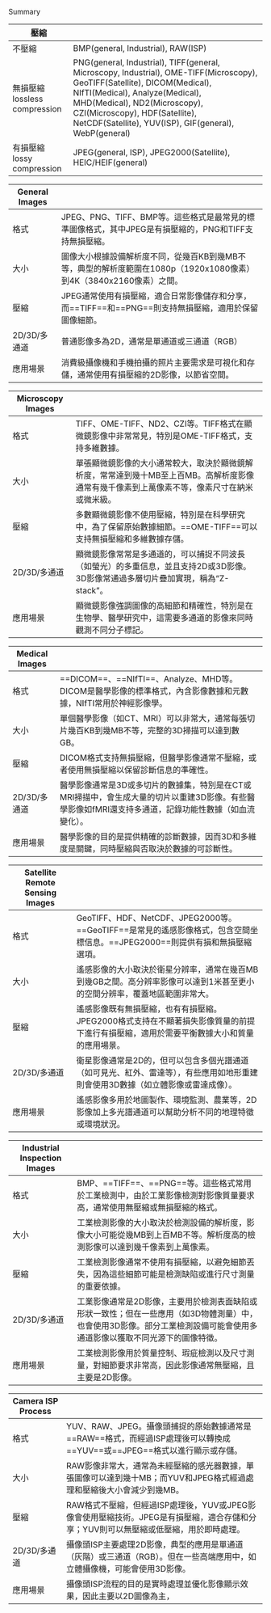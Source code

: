 
Summary

| 壓縮                            |                                                                                                                                                                                                                                                                                       |
| ----------------------------- | ------------------------------------------------------------------------------------------------------------------------------------------------------------------------------------------------------------------------------------------------------------------------------------- |
| 不壓縮                           | BMP(general, Industrial), RAW(ISP)                                                                                                                                                                                                                                                    |
| 無損壓縮<br>lossless compression  | PNG(general, Industrial), TIFF(general, Microscopy, Industrial), OME-TIFF(Microscopy), GeoTIFF(Satellite), DICOM(Medical), NIfTI(Medical), Analyze(Medical), MHD(Medical), ND2(Microscopy), CZI(Microscopy), HDF(Satellite), NetCDF(Satellite), YUV(ISP), GIF(general), WebP(general) |
| 有損壓縮<br>lossy <br>compression | JPEG(general, ISP), JPEG2000(Satellite), HEIC/HEIF(general)                                                                                                                                                                                                                           |


| General Images |                                                                          |
| -------------- | ------------------------------------------------------------------------ |
| 格式             | JPEG、PNG、TIFF、BMP等。這些格式是最常見的標準圖像格式，其中JPEG是有損壓縮的，PNG和TIFF支持無損壓縮。          |
| 大小             | 圖像大小根據設備解析度不同，從幾百KB到幾MB不等，典型的解析度範圍在1080p（1920x1080像素）到4K（3840x2160像素）之間。 |
| 壓縮             | JPEG通常使用有損壓縮，適合日常影像儲存和分享，而==TIFF==和==PNG==則支持無損壓縮，適用於保留圖像細節。             |
| 2D/3D/多通道      | 普通影像多為2D，通常是單通道或三通道（RGB）                                                 |
| 應用場景           | 消費級攝像機和手機拍攝的照片主要需求是可視化和存儲，通常使用有損壓縮的2D影像，以節省空間。                           |

| Microscopy Images |                                                                          |
| ----------------- | ------------------------------------------------------------------------ |
| 格式                | TIFF、OME-TIFF、ND2、CZI等。TIFF格式在顯微鏡影像中非常常見，特別是OME-TIFF格式，支持多維數據。           |
| 大小                | 單張顯微鏡影像的大小通常較大，取決於顯微鏡解析度，常常達到幾十MB至上百MB。高解析度影像通常有幾千像素到上萬像素不等，像素尺寸在納米或微米級。 |
| 壓縮                | 多數顯微鏡影像不使用壓縮，特別是在科學研究中，為了保留原始數據細節。==OME-TIFF==可以支持無損壓縮和多維數據存儲。           |
| 2D/3D/多通道         | 顯微鏡影像常常是多通道的，可以捕捉不同波長（如螢光）的多重信息，並且支持2D或3D影像。3D影像常通過多層切片疊加實現，稱為“Z-stack”。 |
| 應用場景              | 顯微鏡影像強調圖像的高細節和精確性，特別是在生物學、醫學研究中，這需要多通道的影像來同時觀測不同分子標記。                    |

| Medical Images |                                                                                   |
| -------------- | --------------------------------------------------------------------------------- |
| 格式             | ==DICOM==、==NIfTI==、Analyze、MHD等。DICOM是醫學影像的標準格式，內含影像數據和元數據，NIfTI常用於神經影像學。        |
| 大小             | 單個醫學影像（如CT、MRI）可以非常大，通常每張切片幾百KB到幾MB不等，完整的3D掃描可以達到數GB。                             |
| 壓縮             | DICOM格式支持無損壓縮，但醫學影像通常不壓縮，或者使用無損壓縮以保留診斷信息的準確性。                                     |
| 2D/3D/多通道      | 醫學影像通常是3D或多切片的數據集，特別是在CT或MRI掃描中，會生成大量的切片以重建3D影像。有些醫學影像如fMRI還支持多通道，記錄功能性數據（如血流變化）。 |
| 應用場景           | 醫學影像的目的是提供精確的診斷數據，因而3D和多維度是關鍵，同時壓縮與否取決於數據的可診斷性。                                   |

| Satellite Remote Sensing Images |                                                                                       |
| ------------------------------- | ------------------------------------------------------------------------------------- |
| 格式                              | GeoTIFF、HDF、NetCDF、JPEG2000等。==GeoTIFF==是常見的遙感影像格式，包含空間坐標信息。==JPEG2000==則提供有損和無損壓縮選項。 |
| 大小                              | 遙感影像的大小取決於衛星分辨率，通常在幾百MB到幾GB之間。高分辨率影像可以達到1米甚至更小的空間分辨率，覆蓋地區範圍非常大。                       |
| 壓縮                              | 遙感影像既有無損壓縮，也有有損壓縮。JPEG2000格式支持在不顯著損失影像質量的前提下進行有損壓縮，適用於需要平衡數據大小和質量的應用場景。               |
| 2D/3D/多通道                       | 衛星影像通常是2D的，但可以包含多個光譜通道（如可見光、紅外、雷達等），有些應用如地形重建則會使用3D數據（如立體影像或雷達成像）。                    |
| 應用場景                            | 遙感影像多用於地圖製作、環境監測、農業等，2D影像加上多光譜通道可以幫助分析不同的地理特徵或環境狀況。                                   |

| Industrial Inspection Images |                                                                                         |
| ---------------------------- | --------------------------------------------------------------------------------------- |
| 格式                           | BMP、==TIFF==、==PNG==等。這些格式常用於工業檢測中，由於工業影像檢測對影像質量要求高，通常使用無壓縮或無損壓縮的格式。                    |
| 大小                           | 工業檢測影像的大小取決於檢測設備的解析度，影像大小可能從幾MB到上百MB不等。解析度高的檢測影像可以達到幾千像素到上萬像素。                          |
| 壓縮                           | 工業檢測影像通常不使用有損壓縮，以避免細節丟失，因為這些細節可能是檢測缺陷或進行尺寸測量的重要依據。                                      |
| 2D/3D/多通道                    | 工業影像通常是2D影像，主要用於檢測表面缺陷或形狀一致性；但在一些應用（如3D物體測量）中，也會使用3D影像。部分工業檢測設備可能會使用多通道影像以獲取不同光源下的圖像特徵。 |
| 應用場景                         | 工業檢測影像用於質量控制、瑕疵檢測以及尺寸測量，對細節要求非常高，因此影像通常無壓縮，且主要是2D影像。                                    |

| Camera ISP Process |                                                                               |
| ------------------ | ----------------------------------------------------------------------------- |
| 格式                 | YUV、RAW、JPEG。攝像頭捕捉的原始數據通常是==RAW==格式，而經過ISP處理後可以轉換成==YUV==或==JPEG==格式以進行顯示或存儲。 |
| 大小                 | RAW影像非常大，通常為未經壓縮的感光器數據，單張圖像可以達到幾十MB；而YUV和JPEG格式經過處理和壓縮後大小會減少到幾MB。             |
| 壓縮                 | RAW格式不壓縮，但經過ISP處理後，YUV或JPEG影像會使用壓縮技術。JPEG是有損壓縮，適合存儲和分享；YUV則可以無壓縮或低壓縮，用於即時處理。  |
| 2D/3D/多通道          | 攝像頭ISP主要處理2D影像，典型的應用是單通道（灰階）或三通道（RGB）。但在一些高端應用中，如立體攝像機，可能會使用3D影像。             |
| 應用場景               | 攝像頭ISP流程的目的是實時處理並優化影像顯示效果，因此主要以2D圖像為主，                                        |